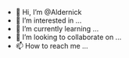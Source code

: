 - 👋 Hi, I’m @Aldernick
- 👀 I’m interested in ...
- 🌱 I’m currently learning ...
- 💞️ I’m looking to collaborate on ...
- 📫 How to reach me ...

<!---
Aldernick/Aldernick is a ✨ special ✨ repository because its `README.md` (this file) appears on your GitHub profile.
You can click the Preview link to take a look at your changes.
--->

